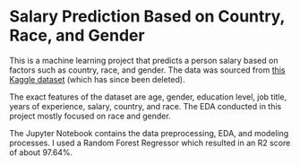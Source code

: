 # Salary Prediction Based on Country, Race, and Gender

This is a machine learning project that predicts a person salary based on factors such as country, race, and gender. The data was sourced from [this Kaggle dataset](https://www.kaggle.com/datasets/sudheerp2147234/salary-dataset-based-on-country-and-race) (which has since been deleted).

The exact features of the dataset are age, gender, education level, job title, years of experience, salary, country, and race. The EDA conducted in this project mostly focused on race and gender.

The Jupyter Notebook contains the data preprocessing, EDA, and modeling processes. I used a Random Forest Regressor which resulted in an R2 score of about 97.64%.